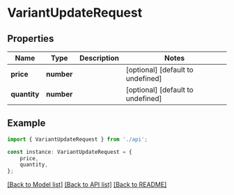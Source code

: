 # VariantUpdateRequest


## Properties

Name | Type | Description | Notes
------------ | ------------- | ------------- | -------------
**price** | **number** |  | [optional] [default to undefined]
**quantity** | **number** |  | [optional] [default to undefined]

## Example

```typescript
import { VariantUpdateRequest } from './api';

const instance: VariantUpdateRequest = {
    price,
    quantity,
};
```

[[Back to Model list]](../README.md#documentation-for-models) [[Back to API list]](../README.md#documentation-for-api-endpoints) [[Back to README]](../README.md)
